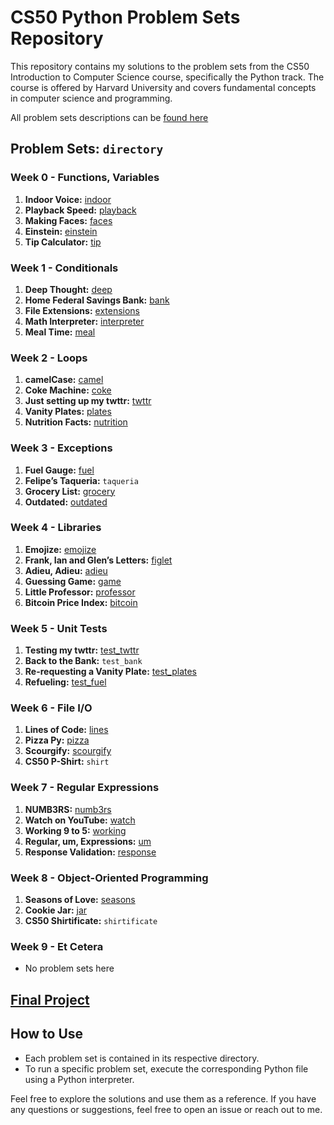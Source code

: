 # CS50 Python Problem Sets Repository

This repository contains my solutions to the problem sets from the CS50 Introduction to Computer Science course, specifically the Python track. The course is offered by Harvard University and covers fundamental concepts in computer science and programming.

All problem sets descriptions can be [found here](https://cs50.harvard.edu/python/2022/)

## Problem Sets: `directory`

### Week 0 - Functions, Variables
1. **Indoor Voice:** [indoor](https://github.com/Luxxer1/cs-50-python-problem-sets/tree/main/week0-functions-variables/1-indoor)
2. **Playback Speed:** [playback](https://github.com/Luxxer1/cs-50-python-problem-sets/tree/main/week0-functions-variables/2-playback)
3. **Making Faces:** [faces](https://github.com/Luxxer1/cs-50-python-problem-sets/tree/main/week0-functions-variables/3-faces)
4. **Einstein:** [einstein](https://github.com/Luxxer1/cs-50-python-problem-sets/tree/main/week0-functions-variables/4-einstein)
5. **Tip Calculator:** [tip](https://github.com/Luxxer1/cs-50-python-problem-sets/tree/main/week0-functions-variables/5-tip)

### Week 1 - Conditionals
1. **Deep Thought:** [deep](https://github.com/Luxxer1/cs-50-python-problem-sets/tree/main/week1-conditionals/1-deep)
2. **Home Federal Savings Bank:** [bank](https://github.com/Luxxer1/cs-50-python-problem-sets/tree/main/week1-conditionals/2-bank)
3. **File Extensions:** [extensions](https://github.com/Luxxer1/cs-50-python-problem-sets/tree/main/week1-conditionals/3-extensions)
4. **Math Interpreter:** [interpreter](https://github.com/Luxxer1/cs-50-python-problem-sets/tree/main/week1-conditionals/4-interpreter)
5. **Meal Time:** [meal](https://github.com/Luxxer1/cs-50-python-problem-sets/tree/main/week1-conditionals/5-meal)

### Week 2 - Loops
1. **camelCase:** [camel](https://github.com/Luxxer1/cs-50-python-problem-sets/tree/main/week2-loops/1-camel)
2. **Coke Machine:** [coke](https://github.com/Luxxer1/cs-50-python-problem-sets/tree/main/week2-loops/2-coke)
3. **Just setting up my twttr:** [twttr](https://github.com/Luxxer1/cs-50-python-problem-sets/tree/main/week2-loops/3-twttr)
4. **Vanity Plates:** [plates](https://github.com/Luxxer1/cs-50-python-problem-sets/tree/main/week2-loops/4-plates)
5. **Nutrition Facts:** [nutrition](https://github.com/Luxxer1/cs-50-python-problem-sets/tree/main/week2-loops/5-nutrition)

### Week 3 - Exceptions
1. **Fuel Gauge:** [fuel](https://github.com/Luxxer1/cs-50-python-problem-sets/tree/main/week3-exceptions/1-fuel)
2. **Felipe’s Taqueria:** `taqueria`
3. **Grocery List:** [grocery](https://github.com/Luxxer1/cs-50-python-problem-sets/tree/main/week3-exceptions/3-grocery)
4. **Outdated:** [outdated](https://github.com/Luxxer1/cs-50-python-problem-sets/tree/main/week3-exceptions/4-outdated)

### Week 4 - Libraries
1. **Emojize:** [emojize](https://github.com/Luxxer1/cs-50-python-problem-sets/tree/main/week4-libraries/1-emojize)
2. **Frank, Ian and Glen’s Letters:** [figlet](https://github.com/Luxxer1/cs-50-python-problem-sets/tree/main/week4-libraries/2-figlet)
3. **Adieu, Adieu:** [adieu](https://github.com/Luxxer1/cs-50-python-problem-sets/tree/main/week4-libraries/3-adieu)
4. **Guessing Game:** [game](https://github.com/Luxxer1/cs-50-python-problem-sets/tree/main/week4-libraries/4-game)
5. **Little Professor:** [professor](https://github.com/Luxxer1/cs-50-python-problem-sets/tree/main/week4-libraries/5-professor)  
6. **Bitcoin Price Index:** [bitcoin](https://github.com/Luxxer1/cs-50-python-problem-sets/tree/main/week4-libraries/6-bitcoin)
  
### Week 5 - Unit Tests
1. **Testing my twttr:** [test_twttr](https://github.com/Luxxer1/cs-50-python-problem-sets/tree/main/week5-unit-tests/1-test_twttr)
1. **Back to the Bank:** `test_bank`
1. **Re-requesting a Vanity Plate:** [test_plates](https://github.com/Luxxer1/cs-50-python-problem-sets/tree/main/week5-unit-tests/3-test_plates) 
1. **Refueling:** [test_fuel](https://github.com/Luxxer1/cs-50-python-problem-sets/tree/main/week5-unit-tests/4-test_fuel)

### Week 6 - File I/O
1. **Lines of Code:** [lines](https://github.com/Luxxer1/cs-50-python-problem-sets/tree/main/week6-file-io/1-lines)
2. **Pizza Py:** [pizza](https://github.com/Luxxer1/cs-50-python-problem-sets/tree/main/week6-file-io/2-pizza)
3. **Scourgify:** [scourgify](https://github.com/Luxxer1/cs-50-python-problem-sets/tree/main/week6-file-io/3-scourgify)
4. **CS50 P-Shirt:** `shirt`

### Week 7 - Regular Expressions
1. **NUMB3RS:** [numb3rs](https://github.com/Luxxer1/cs-50-python-problem-sets/tree/main/week7-regular-expressions/1-numb3rs)
2. **Watch on YouTube:** [watch](https://github.com/Luxxer1/cs-50-python-problem-sets/tree/main/week7-regular-expressions/2-watch)
3. **Working 9 to 5:** [working](https://github.com/Luxxer1/cs-50-python-problem-sets/tree/main/week7-regular-expressions/3-working)
4. **Regular, um, Expressions:** [um](https://github.com/Luxxer1/cs-50-python-problem-sets/tree/main/week7-regular-expressions/4-um)
5. **Response Validation:** [response](https://github.com/Luxxer1/cs-50-python-problem-sets/tree/main/week7-regular-expressions/5-response)

### Week 8 - Object-Oriented Programming
1. **Seasons of Love:** [seasons](https://github.com/Luxxer1/cs-50-python-problem-sets/tree/main/week8-object-oriented-programming/1-seasons)
2. **Cookie Jar:** [jar](https://github.com/Luxxer1/cs-50-python-problem-sets/tree/main/week8-object-oriented-programming/2-jar)
3. **CS50 Shirtificate:** `shirtificate`

### Week 9 - Et Cetera
- No problem sets here
   
## [Final Project](https://github.com/Luxxer1/cs-50-python-final-project-database-4-sale)


## How to Use
- Each problem set is contained in its respective directory.
- To run a specific problem set, execute the corresponding Python file using a Python interpreter.

Feel free to explore the solutions and use them as a reference. If you have any questions or suggestions, feel free to open an issue or reach out to me.
